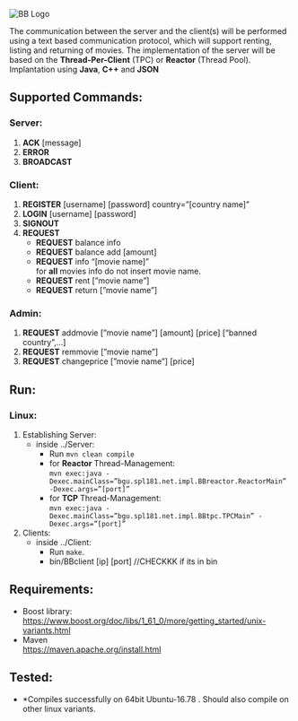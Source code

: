 ![BB Logo](https://vignette.wikia.nocookie.net/althistory/images/7/73/Blockbuster_Online_logo_%28Alternity%29.png/revision/latest?cb=20140103023924)

The communication between the server and the client(s) will be performed using a text based communication protocol, which will support renting, listing and returning of movies. The implementation of the server will be based on the **Thread-Per-Client** (TPC) or **Reactor** (Thread Pool).<br/> 
Implantation using **Java**, **C++** and **JSON**
<br/> 
## Supported Commands:

### Server:
1. **ACK** [message]
1. **ERROR** <error message>
1. **BROADCAST** <message>
  
### Client:
1. **REGISTER** [username] [password] country=”[country name]”
1. **LOGIN** [username] [password]
1. **SIGNOUT**
1. **REQUEST**
	* **REQUEST** balance info
	* **REQUEST** balance add [amount]
	* **REQUEST** info “[movie name]”<br/> 
		for **all** movies info do not insert movie name.
	* **REQUEST** rent [”movie name”]
	* **REQUEST** return [”movie name”]

### Admin:

1. **REQUEST** addmovie [”movie name”] [amount] [price] [“banned country”,…]
1. **REQUEST**  remmovie [”movie name”]
1. **REQUEST** changeprice [”movie name”] [price]


## Run:
### Linux:

1. Establishing Server:
	* inside ../Server:
		* Run `mvn clean compile`
		* for **Reactor** Thread-Management:<br/> 
		`mvn exec:java -Dexec.mainClass=”bgu.spl181.net.impl.BBreactor.ReactorMain” -Dexec.args=”[port]”`
		* for **TCP** Thread-Management:<br/> 
		`mvn exec:java -Dexec.mainClass=”bgu.spl181.net.impl.BBtpc.TPCMain” -Dexec.args=”[port]”`
1. Clients:
	* inside ../Client:
		* Run `make`.
		* bin/BBclient [ip] [port] //CHECKKK if its in bin
		
## Requirements:

* Boost library:<br/>
https://www.boost.org/doc/libs/1_61_0/more/getting_started/unix-variants.html
* Maven <br/>
https://maven.apache.org/install.html

## Tested:
* *Compiles successfully on 64bit Ubuntu-16.78 . Should also compile on other linux variants.

	



	
	

